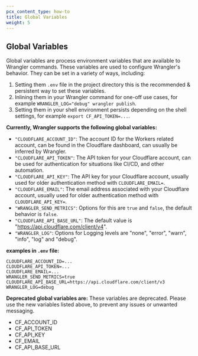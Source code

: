 ```yaml
---
pcx_content_type: how-to
title: Global Variables
weight: 5
---
```


## Global Variables

Global variables are process environment variables that are available to Wrangler commands. These variables are used to configure Wrangler's behavior. They can be set in a variety of ways, including:

1. Setting them `.env` file in the project directory this is the recommended & persistent way to set these variables.
2. Inlining them in your Wrangler command for one-off use cases, for example `WRANGLER_LOG="debug" wrangler publish`.
3. Setting them in your shell environment persists depending on the shell settings, for example `export CF_API_TOKEN=...`.

**Currently, Wrangler supports the following global variables:**

- `"CLOUDFLARE_ACCOUNT_ID"`: The account ID for the Workers related account, can be found in the Cloudflare dashboard, can usually be inferred by Wrangler.
- `"CLOUDFLARE_API_TOKEN"`: The API token for your Cloudflare account, can be used for authentication for situations like CI/CD, and other automation.
- `"CLOUDFLARE_API_KEY"`: The API key for your Cloudflare account, usually used for older authentication method with `CLOUDFLARE_EMAIL=`.
- `"CLOUDFLARE_EMAIL"`: The email address associated with your Cloudflare account, usually used for older authentication method with `CLOUDFLARE_API_KEY=`.
- `"WRANGLER_SEND_METRICS"`: Options for this are `true` and `false`, the default behavior is `false`.
- `"CLOUDFLARE_API_BASE_URL"`: The default value is "https://api.cloudflare.com/client/v4".
- `"WRANGLER_LOG"`: Options for Logging levels are "none", "error", "warn", "info", "log" and "debug".

**examples in `.env` file:**

```nginx
CLOUDFLARE_ACCOUNT_ID=...
CLOUDFLARE_API_TOKEN=...
CLOUDFLARE_EMAIL=...
WRANGLER_SEND_METRICS=true
CLOUDFLARE_API_BASE_URL=https://api.cloudflare.com/client/v3
WRANGLER_LOG=debug
```

**Deprecated global variables are:**
These variables are deprecated. Please use the new variables listed above, to prevent any issues or unwanted messaging.

- CF_ACCOUNT_ID
- CF_API_TOKEN
- CF_API_KEY
- CF_EMAIL
- CF_API_BASE_URL
